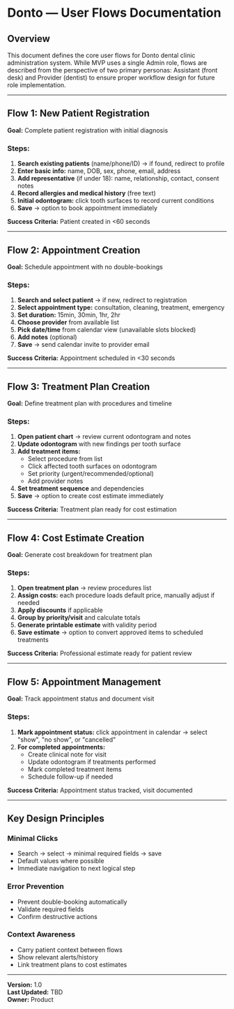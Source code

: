 # Donto — User Flows Documentation

## Overview
This document defines the core user flows for Donto dental clinic administration system. While MVP uses a single Admin role, flows are described from the perspective of two primary personas: Assistant (front desk) and Provider (dentist) to ensure proper workflow design for future role implementation.

---

## Flow 1: New Patient Registration

**Goal:** Complete patient registration with initial diagnosis

### Steps:
1. **Search existing patients** (name/phone/ID) → if found, redirect to profile
2. **Enter basic info:** name, DOB, sex, phone, email, address
3. **Add representative** (if under 18): name, relationship, contact, consent notes
4. **Record allergies and medical history** (free text)
5. **Initial odontogram:** click tooth surfaces to record current conditions
6. **Save** → option to book appointment immediately

**Success Criteria:** Patient created in <60 seconds

---

## Flow 2: Appointment Creation

**Goal:** Schedule appointment with no double-bookings

### Steps:
1. **Search and select patient** → if new, redirect to registration
2. **Select appointment type:** consultation, cleaning, treatment, emergency
3. **Set duration:** 15min, 30min, 1hr, 2hr
4. **Choose provider** from available list
5. **Pick date/time** from calendar view (unavailable slots blocked)
6. **Add notes** (optional)
7. **Save** → send calendar invite to provider email

**Success Criteria:** Appointment scheduled in <30 seconds

---

## Flow 3: Treatment Plan Creation

**Goal:** Define treatment plan with procedures and timeline

### Steps:
1. **Open patient chart** → review current odontogram and notes
2. **Update odontogram** with new findings per tooth surface
3. **Add treatment items:**
   - Select procedure from list
   - Click affected tooth surfaces on odontogram
   - Set priority (urgent/recommended/optional)
   - Add provider notes
4. **Set treatment sequence** and dependencies
5. **Save** → option to create cost estimate immediately

**Success Criteria:** Treatment plan ready for cost estimation

---

## Flow 4: Cost Estimate Creation

**Goal:** Generate cost breakdown for treatment plan

### Steps:
1. **Open treatment plan** → review procedures list
2. **Assign costs:** each procedure loads default price, manually adjust if needed
3. **Apply discounts** if applicable
4. **Group by priority/visit** and calculate totals
5. **Generate printable estimate** with validity period
6. **Save estimate** → option to convert approved items to scheduled treatments

**Success Criteria:** Professional estimate ready for patient review

---

## Flow 5: Appointment Management

**Goal:** Track appointment status and document visit

### Steps:
1. **Mark appointment status:** click appointment in calendar → select "show", "no show", or "cancelled"
2. **For completed appointments:**
   - Create clinical note for visit
   - Update odontogram if treatments performed
   - Mark completed treatment items
   - Schedule follow-up if needed

**Success Criteria:** Appointment status tracked, visit documented

---

## Key Design Principles

### Minimal Clicks
- Search → select → minimal required fields → save
- Default values where possible
- Immediate navigation to next logical step

### Error Prevention
- Prevent double-booking automatically
- Validate required fields
- Confirm destructive actions

### Context Awareness
- Carry patient context between flows
- Show relevant alerts/history
- Link treatment plans to cost estimates

---

**Version:** 1.0  
**Last Updated:** TBD  
**Owner:** Product


